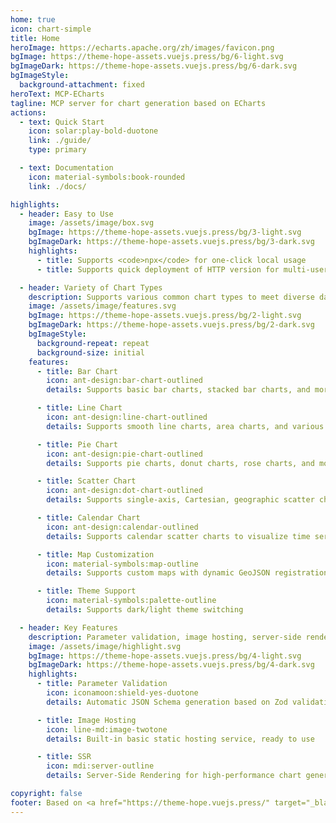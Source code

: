 ```yaml
---
home: true
icon: chart-simple
title: Home
heroImage: https://echarts.apache.org/zh/images/favicon.png
bgImage: https://theme-hope-assets.vuejs.press/bg/6-light.svg
bgImageDark: https://theme-hope-assets.vuejs.press/bg/6-dark.svg
bgImageStyle:
  background-attachment: fixed
heroText: MCP-ECharts
tagline: MCP server for chart generation based on ECharts
actions:
  - text: Quick Start
    icon: solar:play-bold-duotone
    link: ./guide/
    type: primary

  - text: Documentation
    icon: material-symbols:book-rounded
    link: ./docs/

highlights:
  - header: Easy to Use
    image: /assets/image/box.svg
    bgImage: https://theme-hope-assets.vuejs.press/bg/3-light.svg
    bgImageDark: https://theme-hope-assets.vuejs.press/bg/3-dark.svg
    highlights:
      - title: Supports <code>npx</code> for one-click local usage
      - title: Supports quick deployment of HTTP version for multi-user needs

  - header: Variety of Chart Types
    description: Supports various common chart types to meet diverse data visualization needs
    image: /assets/image/features.svg
    bgImage: https://theme-hope-assets.vuejs.press/bg/2-light.svg
    bgImageDark: https://theme-hope-assets.vuejs.press/bg/2-dark.svg
    bgImageStyle:
      background-repeat: repeat
      background-size: initial
    features:
      - title: Bar Chart
        icon: ant-design:bar-chart-outlined
        details: Supports basic bar charts, stacked bar charts, and more styles

      - title: Line Chart
        icon: ant-design:line-chart-outlined
        details: Supports smooth line charts, area charts, and various configurations

      - title: Pie Chart
        icon: ant-design:pie-chart-outlined
        details: Supports pie charts, donut charts, rose charts, and more styles

      - title: Scatter Chart
        icon: ant-design:dot-chart-outlined
        details: Supports single-axis, Cartesian, geographic scatter charts, and more coordinate systems

      - title: Calendar Chart
        icon: ant-design:calendar-outlined
        details: Supports calendar scatter charts to visualize time series data

      - title: Map Customization
        icon: material-symbols:map-outline
        details: Supports custom maps with dynamic GeoJSON registration

      - title: Theme Support
        icon: material-symbols:palette-outline
        details: Supports dark/light theme switching

  - header: Key Features
    description: Parameter validation, image hosting, server-side rendering
    image: /assets/image/highlight.svg
    bgImage: https://theme-hope-assets.vuejs.press/bg/4-light.svg
    bgImageDark: https://theme-hope-assets.vuejs.press/bg/4-dark.svg
    highlights:
      - title: Parameter Validation
        icon: iconamoon:shield-yes-duotone
        details: Automatic JSON Schema generation based on Zod validation

      - title: Image Hosting
        icon: line-md:image-twotone
        details: Built-in basic static hosting service, ready to use

      - title: SSR
        icon: mdi:server-outline
        details: Server-Side Rendering for high-performance chart generation

copyright: false
footer: Based on <a href="https://theme-hope.vuejs.press/" target="_blank">Vuepress Theme Hope</a> | Apache-2.0 Licensed
---
```

